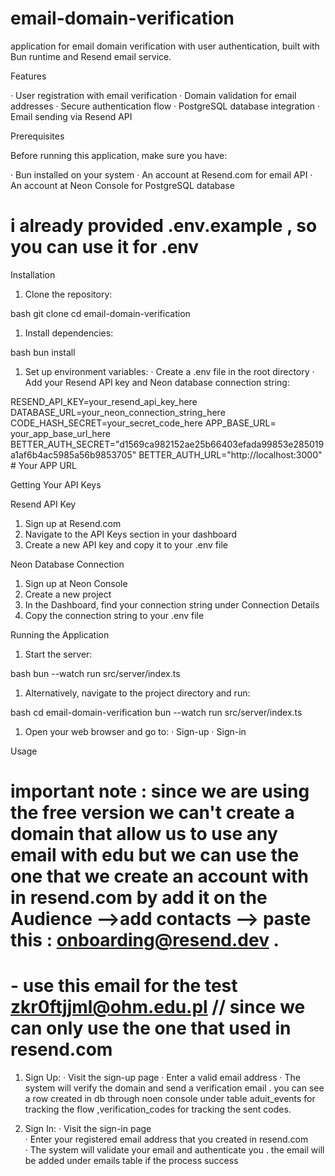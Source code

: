# email-domain-verification

application for email domain verification with user authentication, built with Bun runtime and Resend email service.

Features

· User registration with email verification
· Domain validation for email addresses
· Secure authentication flow
· PostgreSQL database integration
· Email sending via Resend API

Prerequisites

Before running this application, make sure you have:

· Bun installed on your system
· An account at Resend.com for email API
· An account at Neon Console for PostgreSQL database

# i already provided .env.example , so you can use it for .env

Installation

1. Clone the repository:

bash
git clone <your-repo-url>
cd email-domain-verification


1. Install dependencies:

bash
bun install


1. Set up environment variables:
   · Create a .env file in the root directory
   · Add your Resend API key and Neon database connection string:


RESEND_API_KEY=your_resend_api_key_here
DATABASE_URL=your_neon_connection_string_here
CODE_HASH_SECRET=your_secret_code_here
APP_BASE_URL= your_app_base_url_here
BETTER_AUTH_SECRET="d1569ca982152ae25b66403efada99853e285019a1af6b4ac5985a56b9853705"
BETTER_AUTH_URL="http://localhost:3000" # Your APP URL



Getting Your API Keys

Resend API Key

1. Sign up at Resend.com
2. Navigate to the API Keys section in your dashboard
3. Create a new API key and copy it to your .env file


Neon Database Connection

1. Sign up at Neon Console
2. Create a new project
3. In the Dashboard, find your connection string under Connection Details
4. Copy the connection string to your .env file

Running the Application

1. Start the server:

bash
bun --watch run src/server/index.ts


1. Alternatively, navigate to the project directory and run:

bash
cd email-domain-verification
bun --watch run src/server/index.ts


1. Open your web browser and go to:
   · Sign-up 
   · Sign-in 

Usage

# important note :   since we are using the free version we can't create a domain that allow us to use any email with edu but we can use the one that we create an account with in resend.com by add it on the Audience -->add contacts --> paste this : onboarding@resend.dev .

# - use this email for the test zkr0ftjjml@ohm.edu.pl    // since we can only use the one that used in resend.com 

1. Sign Up:
   · Visit the sign-up page
   · Enter a valid email address
   · The system will verify the domain and send a verification email
   . you can see a row created in db through noen console under table aduit_events for tracking the flow ,verification_codes for    tracking the sent codes. 

2. Sign In:
   · Visit the sign-in page                                                      
   · Enter your registered email address that you created in resend.com         
   · The system will validate your email and authenticate you
   . the email will be added under emails table if the process success
         

